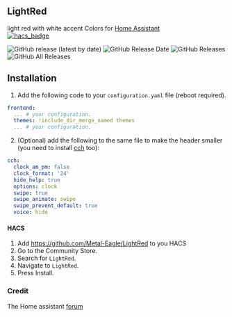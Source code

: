 ## LightRed

light red with white accent Colors for [Home Assistant](https://www.home-assistant.io) <br>
[![hacs_badge](https://img.shields.io/badge/HACS-Default-orange.svg?style=for-the-badge)](https://github.com/custom-components/hacs)

![GitHub release (latest by date)](https://img.shields.io/github/v/release/Metal-Eagle/LightRed?style=for-the-badge) 
![GitHub Release Date](https://img.shields.io/github/release-date/Metal-Eagle/LightRed?style=for-the-badge) 
![GitHub Releases](https://img.shields.io/github/downloads/Metal-Eagle/LightRed/latest/total?color=purple&label=%20release%20Downloads&style=for-the-badge) 
![GitHub All Releases](https://img.shields.io/github/downloads/Metal-Eagle/LightRed/total?color=orange&label=Total%20downloads&style=for-the-badge)

## Installation

1. Add the following code to your `configuration.yaml` file (reboot required).

```yaml
frontend:
  ... # your configuration.
  themes: !include_dir_merge_named themes
  ... # your configuration.
```

2. (Optional) add 
the following to the same file to make the header smaller (you need to install [cch](https://github.com/maykar/compact-custom-header) too):
```yaml
cch:
  clock_am_pm: false
  clock_format: '24'
  hide_help: true
  options: clock
  swipe: true
  swipe_animate: swipe
  swipe_prevent_default: true
  voice: hide
```

#### HACS

1. Add https://github.com/Metal-Eagle/LightRed to you HACS
2. Go to the Community Store.
3. Search for `LightRed`.
4. Navigate to `LightRed`.
5. Press Install.


### Credit

The Home assistant [forum](https://community.home-assistant.io/)